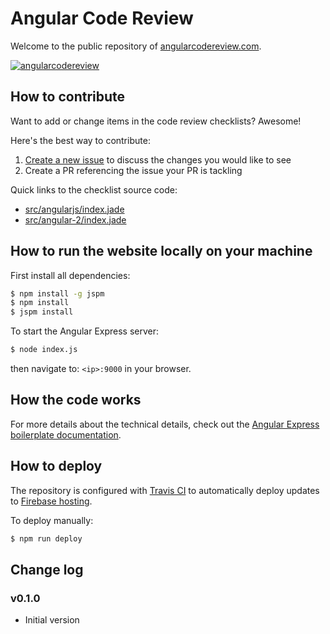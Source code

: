 # Angular Code Review

Welcome to the public repository of [angularcodereview.com](http://angularcodereview.com/).

[![angularcodereview](https://cloud.githubusercontent.com/assets/1859381/15802364/7cc7a72a-2aaf-11e6-9d93-ba3fcfb94292.png)](http://angularcodereview.com/)

## How to contribute

Want to add or change items in the code review checklists? Awesome!

Here's the best way to contribute:

1. [Create a new issue](issues/new) to discuss the changes you would like to see
2. Create a PR referencing the issue your PR is tackling

Quick links to the checklist source code:
- [src/angularjs/index.jade](src/angularjs/index.jade)
- [src/angular-2/index.jade](src/angular-2/index.jade)

## How to run the website locally on your machine

First install all dependencies:

```bash
$ npm install -g jspm
$ npm install
$ jspm install
```

To start the Angular Express server:

```bash
$ node index.js
```

then navigate to: `<ip>:9000` in your browser.

## How the code works

For more details about the technical details, check out the [Angular Express boilerplate documentation](https://github.com/ngx-boilerplates/default).

## How to deploy

The repository is configured with [Travis CI](https://travis-ci.org) to automatically deploy updates to [Firebase hosting](https://www.firebase.com).

To deploy manually:

```bash
$ npm run deploy
```

## Change log

### v0.1.0

- Initial version
